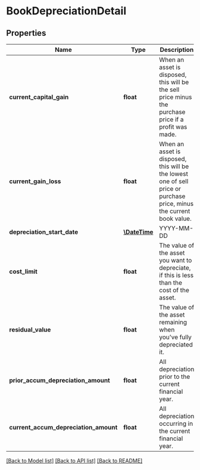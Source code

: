 # BookDepreciationDetail

## Properties
Name | Type | Description | Notes
------------ | ------------- | ------------- | -------------
**current_capital_gain** | **float** | When an asset is disposed, this will be the sell price minus the purchase price if a profit was made. | [optional] 
**current_gain_loss** | **float** | When an asset is disposed, this will be the lowest one of sell price or purchase price, minus the current book value. | [optional] 
**depreciation_start_date** | [**\DateTime**](\DateTime.md) | YYYY-MM-DD | [optional] 
**cost_limit** | **float** | The value of the asset you want to depreciate, if this is less than the cost of the asset. | [optional] 
**residual_value** | **float** | The value of the asset remaining when you&#39;ve fully depreciated it. | [optional] 
**prior_accum_depreciation_amount** | **float** | All depreciation prior to the current financial year. | [optional] 
**current_accum_depreciation_amount** | **float** | All depreciation occurring in the current financial year. | [optional] 

[[Back to Model list]](../README.md#documentation-for-models) [[Back to API list]](../README.md#documentation-for-api-endpoints) [[Back to README]](../README.md)


